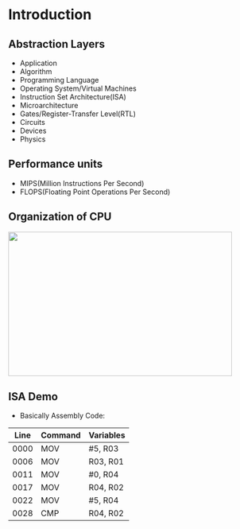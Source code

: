 # Introduction

Abstraction Layers
-

- Application
- Algorithm
- Programming Language
- Operating System/Virtual Machines
- Instruction Set Architecture(ISA)
- Microarchitecture
- Gates/Register-Transfer Level(RTL)
- Circuits
- Devices
- Physics

Performance units
-

- MIPS(Million Instructions Per Second)
- FLOPS(Floating Point Operations Per Second)

Organization of CPU
-
 <img src="https://github.com/user-attachments/assets/b7b8be43-8a10-489d-9b5b-ece38734ab3b" width="450" height="290">

ISA Demo
-

- Basically Assembly Code:

| Line | Command | Variables |
| --- | --- | --- |
| 0000 | MOV | #5, R03 |
| 0006 | MOV | R03, R01|
| 0011 | MOV | #0, R04|
| 0017 | MOV | R04, R02|
| 0022 | MOV | #5, R04|
| 0028 | CMP | R04, R02|
